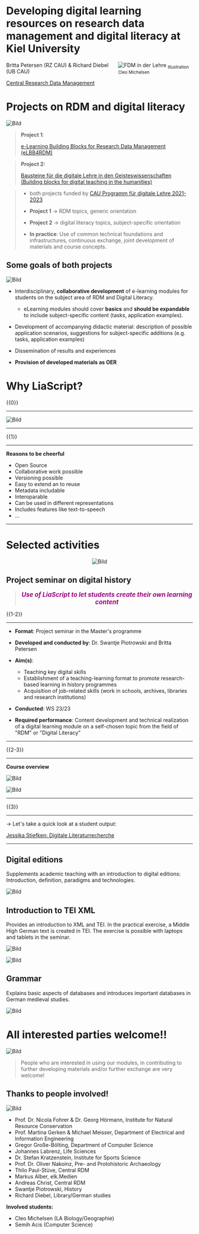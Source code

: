 <!--
author:   Britta Petersen, Richard Diebel

email:    b.petersen@rz.uni-kiel.de

icon: images/Logo_cau-norm-de-lilagrey-rgb-0720_2022.png

version:  0.1.0

language: en

narrator: Englisch Female

comment:  Presentation during Liascript User Symposium, 06.12.2023

tags:     research data, research data management, e-learning, digital teaching, networking, digital humanities
-->

# Developing digital learning resources on research data management and digital literacy at Kiel University

<div style="float:right; width:40%;">
  <img src="images/fdm_lehre.png" alt="FDM in der Lehre">
    <sub style="text-align: right;">Illustration Cleo Michelsen</sub>
</div>

Britta Petersen (RZ CAU) & Richard Diebel (UB CAU)

[Central Research Data Management](https://www.datamanagement.uni-kiel.de/de)

# Projects on RDM and digital literacy

![Bild](images/fdm_lehre.png) <!-- width="100px" align="right" -->

>**Project 1**:
>
>[e-Learning Building Blocks for Research Data Management (eLBB4RDM)](https://www.datamanagement.uni-kiel.de/de/aktivitaeten/projekte/Projekt%20eLBB4RDM)


>**Project 2:**
>
>[Bausteine für die digitale Lehre in den Geisteswissenschaften (Building blocks for digital teaching in the humanities)](https://www.datamanagement.uni-kiel.de/de/aktivitaeten/projekte/Projekt_DH-Bausteine)


>* both projects funded by [CAU Programm für digitale Lehre 2021-2023](https://www.qe.uni-kiel.de/de/lehrentwicklung/programm-fuer-die-digitale-lehre-2021-2023/programm-fuer-die-digitale-lehre-2021-2023)
>
>
>* **Project 1** -> RDM topics, generic orientation
>
>* **Project 2** -> digital literacy topics, subject-specific orientation
>
>* **In practice**: Use of common technical foundations and infrastructures, continuous exchange, joint development of materials and course concepts.

## Some goals of both projects

![Bild](images/fdm_lehre.png) <!-- width="100px" align="right" -->

* Interdisciplinary, **collaborative development** of e-learning modules for students on the subject area of RDM and Digital Literacy.

  * eLearning modules should cover **basics** and **should be expandable** to include subject-specific content (tasks, application examples).

* Development of accompanying didactic material: description of possible application scenarios, suggestions for subject-specific additions (e.g. tasks, application examples)

* Dissemination of results and experiences

* **Provision of developed materials as OER**

# Why LiaScript?

{{0}}
********************************************************************************

![Bild](images/fair.jpg)

********************************************************************************

{{1}}
********************************************************************************
**Reasons to be cheerful**

* Open Source
* Collaborative work possible
* Versioning possible
* Easy to extend an to reuse
* Metadata includable
* Interoparable
* Can be used in different representations
* Includes features like text-to-speech
* ...


********************************************************************************

# Selected activities
<center>

![Bild](images/fdm_lehre.png) <!-- width="300px" align="center" -->

</center>

## Project seminar on digital history

<center>


><big><p style="color:#9a047f">***Use of LiaScript to let students create their own learning content***</p></big>

</center>

{{1-2}}
******************

* **Format**: Project seminar in the Master's programme
* **Developed and conducted by**: Dr. Swantje Piotrowski and Britta Petersen
* **Aim(s)**:

  * Teaching key digital skills
  * Establishment of a teaching-learning format to promote research-based learning in history programmes
  * Acquisition of job-related skills (work in schools, archives, libraries and research institutions)

* **Conducted**: WS 23/23
* **Required performance**: Content development and technical realization of a digital learning module on a self-chosen topic from the field of "RDM" or "Digital Literacy"

******************

{{2-3}}
******************

**Course overview**

![Bild](images\Kursuebersicht_Projektseminar1.png)

![Bild](images\Kursuebersicht_Projektseminar2.png)


******************

{{3}}
******************

-> Let's take a quick look at a student output:

[Jessika Stiefken: Digitale Literaturrecherche](https://liascript.github.io/course/?https://raw.githubusercontent.com/RDM4CAU/TestModules/main/literaturrecherche/digitaleliteraturrecherche.md#1)

******************

## Digital editions

Supplements academic teaching with an introduction to digital editions: Introduction, definition, paradigms and technologies.

![Bild](images/Editionen.png)

## Introduction to TEI XML

Provides an introduction to XML and TEI. In the practical exercise, a Middle High German text is created in TEI. The exercise is possible with laptops and tablets in the seminar.

![Bild](images/TEI_XML.png)

![Bild](images/browseransicht.png)

## Grammar

Explains basic aspects of databases and introduces important databases in German medieval studies.

![Bild](images/Lexer.png)


# All interested parties welcome!!

![Bild](images/kurzberichte.png) <!-- width="100px" align="right" -->

> People who are interested in using our modules, in contributing to further developing materials and/or further exchange are very welcome!

## Thanks to people involved!

![Bild](images/fdm_lehre.png) <!-- width="100px" align="right" -->

* Prof. Dr. Nicola Fohrer & Dr. Georg Hörmann, Institute for Natural Resource Conservation
* Prof. Martina Gerken & Michael Meisser, Department of Electrical and Information Engineering
* Gregor Große-Bölting, Department of Computer Science
* Johannes Labrenz, Life Sciences
* Dr. Stefan Kratzenstein, Institute for Sports Science
* Prof. Dr. Oliver Nakoinz, Pre- and Protohistoric Archaeology
* Thilo Paul-Stüve, Central RDM
* Markus Alber, elk.Medien
* Andreas Christ, Central RDM
* Swantje Piotrowski, History
* Richard Diebel, Library/German studies

**Involved students:**

* Cleo Michelsen (LA Biology/Geographie)
* Semih Acis (Computer Science)
